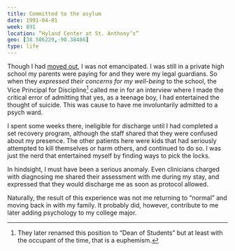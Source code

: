 ```yaml
---
title: Committed to the asylum
date: 1991-04-01
week: 891
location: “Hyland Center at St. Anthony’s”
geo: [38.506229,-90.38486]
type: life
---
```


Though I had [moved out](/history/events/1991-left-home/), I was not emancipated. I was still in a private high school my parents were paying for and they were my legal guardians. So when they _expressed their concerns for my well-being_ to the school, the Vice Principal for Discipline[^zinselmeyer] called me in for an interview where I made the critical error of admitting that yes, as a teenage boy, I had entertained the thought of suicide. This was cause to have me involuntarily admitted to a psych ward.

[^zinselmeyer]: They later renamed this position to “Dean of Students” but at least with the occupant of the time, that is a euphemism.

I spent some weeks there, ineligible for discharge until I had completed a set recovery program, although the staff shared that they were confused about my presence. The other patients here were kids that had seriously attempted to kill themselves or harm others, and continued to do so. I was just the nerd that entertained myself by finding ways to pick the locks.

In hindsight, I must have been a serious anomaly. Even clinicians charged with diagnosing me shared their assessment with me during my stay, and expressed that they would discharge me as soon as protocol allowed.

Naturally, the result of this experience was not me returning to “normal” and moving back in with my family. It probably did, however, contribute to me later adding psychology to my college major.
